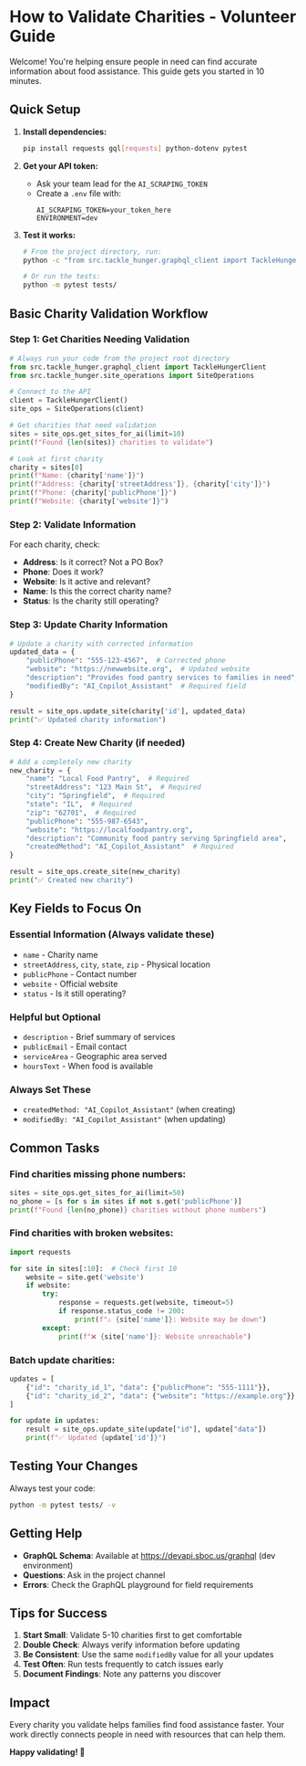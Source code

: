 # How to Validate Charities - Volunteer Guide

Welcome! You're helping ensure people in need can find accurate information about food assistance. This guide gets you started in 10 minutes.

## Quick Setup

1. **Install dependencies:**
   ```bash
   pip install requests gql[requests] python-dotenv pytest
   ```

2. **Get your API token:**
   - Ask your team lead for the `AI_SCRAPING_TOKEN`
   - Create a `.env` file with:
     ```
     AI_SCRAPING_TOKEN=your_token_here
     ENVIRONMENT=dev
     ```

3. **Test it works:**
   ```bash
   # From the project directory, run:
   python -c "from src.tackle_hunger.graphql_client import TackleHungerClient; print('✅ Ready!')"
   
   # Or run the tests:
   python -m pytest tests/
   ```

## Basic Charity Validation Workflow

### Step 1: Get Charities Needing Validation

```python
# Always run your code from the project root directory
from src.tackle_hunger.graphql_client import TackleHungerClient
from src.tackle_hunger.site_operations import SiteOperations

# Connect to the API
client = TackleHungerClient()
site_ops = SiteOperations(client)

# Get charities that need validation
sites = site_ops.get_sites_for_ai(limit=10)
print(f"Found {len(sites)} charities to validate")

# Look at first charity
charity = sites[0]
print(f"Name: {charity['name']}")
print(f"Address: {charity['streetAddress']}, {charity['city']}")
print(f"Phone: {charity['publicPhone']}")
print(f"Website: {charity['website']}")
```

### Step 2: Validate Information

For each charity, check:

- **Address**: Is it correct? Not a PO Box?
- **Phone**: Does it work? 
- **Website**: Is it active and relevant?
- **Name**: Is this the correct charity name?
- **Status**: Is the charity still operating?

### Step 3: Update Charity Information

```python
# Update a charity with corrected information
updated_data = {
    "publicPhone": "555-123-4567",  # Corrected phone
    "website": "https://newwebsite.org",  # Updated website
    "description": "Provides food pantry services to families in need",
    "modifiedBy": "AI_Copilot_Assistant"  # Required field
}

result = site_ops.update_site(charity['id'], updated_data)
print("✅ Updated charity information")
```

### Step 4: Create New Charity (if needed)

```python
# Add a completely new charity
new_charity = {
    "name": "Local Food Pantry",  # Required
    "streetAddress": "123 Main St",  # Required  
    "city": "Springfield",  # Required
    "state": "IL",  # Required
    "zip": "62701",  # Required
    "publicPhone": "555-987-6543",
    "website": "https://localfoodpantry.org",
    "description": "Community food pantry serving Springfield area",
    "createdMethod": "AI_Copilot_Assistant"  # Required
}

result = site_ops.create_site(new_charity)
print("✅ Created new charity")
```

## Key Fields to Focus On

### Essential Information (Always validate these)
- `name` - Charity name
- `streetAddress`, `city`, `state`, `zip` - Physical location
- `publicPhone` - Contact number
- `website` - Official website
- `status` - Is it still operating?

### Helpful but Optional
- `description` - Brief summary of services
- `publicEmail` - Email contact
- `serviceArea` - Geographic area served
- `hoursText` - When food is available

### Always Set These
- `createdMethod: "AI_Copilot_Assistant"` (when creating)
- `modifiedBy: "AI_Copilot_Assistant"` (when updating)

## Common Tasks

### Find charities missing phone numbers:
```python
sites = site_ops.get_sites_for_ai(limit=50)
no_phone = [s for s in sites if not s.get('publicPhone')]
print(f"Found {len(no_phone)} charities without phone numbers")
```

### Find charities with broken websites:
```python
import requests

for site in sites[:10]:  # Check first 10
    website = site.get('website')
    if website:
        try:
            response = requests.get(website, timeout=5)
            if response.status_code != 200:
                print(f"⚠️ {site['name']}: Website may be down")
        except:
            print(f"❌ {site['name']}: Website unreachable")
```

### Batch update charities:
```python
updates = [
    {"id": "charity_id_1", "data": {"publicPhone": "555-1111"}},
    {"id": "charity_id_2", "data": {"website": "https://example.org"}}
]

for update in updates:
    result = site_ops.update_site(update["id"], update["data"])
    print(f"✅ Updated {update['id']}")
```

## Testing Your Changes

Always test your code:

```bash
python -m pytest tests/ -v
```

## Getting Help

- **GraphQL Schema**: Available at https://devapi.sboc.us/graphql (dev environment)
- **Questions**: Ask in the project channel
- **Errors**: Check the GraphQL playground for field requirements

## Tips for Success

1. **Start Small**: Validate 5-10 charities first to get comfortable
2. **Double Check**: Always verify information before updating
3. **Be Consistent**: Use the same `modifiedBy` value for all your updates
4. **Test Often**: Run tests frequently to catch issues early
5. **Document Findings**: Note any patterns you discover

## Impact

Every charity you validate helps families find food assistance faster. Your work directly connects people in need with resources that can help them.

**Happy validating! 🎯**
